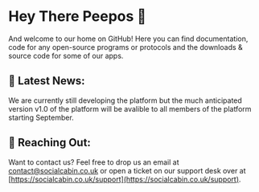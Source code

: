 # Hey There Peepos 👋

<!--

**Here are some ideas to get you started:**

🙋‍♀️ A short introduction - what is your organization all about?
🌈 Contribution guidelines - how can the community get involved?
👩‍💻 Useful resources - where can the community find your docs? Is there anything else the community should know?
🍿 Fun facts - what does your team eat for breakfast?
🧙 Remember, you can do mighty things with the power of [Markdown](https://docs.github.com/github/writing-on-github/getting-started-with-writing-and-formatting-on-github/basic-writing-and-formatting-syntax)
-->
And welcome to our home on GitHub! Here you can find documentation, code for any open-source programs or protocols and the downloads & source code for some of our apps. 

## 📰 Latest News:
We are currently still developing the platform but the much anticipated version v1.0 of the platform will be avalible to all members of the platform starting September.

## 🙌 Reaching Out:
Want to contact us? Feel free to drop us an email at [contact@socialcabin.co.uk](contact@socialcabin.co.uk) or open a ticket on our support desk over at [https://socialcabin.co.uk/support](https://socialcabin.co.uk/support).
